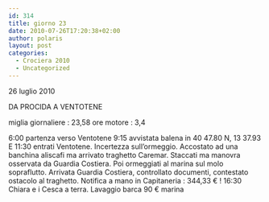 ```yaml
---
id: 314
title: giorno 23
date: 2010-07-26T17:20:38+02:00
author: polaris
layout: post
categories:
  - Crociera 2010
  - Uncategorized
---
```

26 luglio 2010

DA PROCIDA A VENTOTENE

miglia giornaliere : 23,58
ore motore : 3,4

6:00 partenza verso Ventotene
9:15 avvistata balena in 40 47.80 N, 13 37.93 E
11:30 entrati Ventotene. Incertezza sull’ormeggio. Accostato ad una banchina aliscafi ma arrivato traghetto Caremar. Staccati ma manovra osservata da Guardia Costiera. Poi ormeggiati al marina sul molo sopraflutto. Arrivata Guardia Costiera, controllato documenti, contestato ostacolo al traghetto.
Notifica a mano in Capitaneria : 344,33 € !
16:30 Chiara e i Cesca a terra. Lavaggio barca
90 € marina
